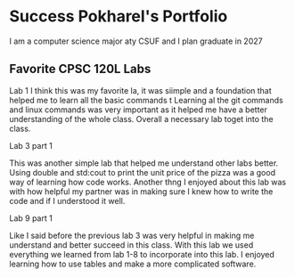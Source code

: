 
# Success Pokharel's Portfolio

I am a computer science major aty CSUF and I plan graduate in 2027

## Favorite CPSC 120L Labs

Lab 1
I think this was my favorite la, it was siimple and a foundation that helped me to learn all the basic commands t Learning al the git commands and linux commands was very important as it helped me have a better understanding of the whole class. Overall a necessary lab toget into the class.

Lab 3 part 1

This was another simple lab that helped me understand other labs better. Using double and std:cout to print the unit price of the pizza was a good way of learning how code works. Another thng I enjoyed about this lab was with how helpful my partner was in making sure I knew how to write the code and if I understood it well.

Lab 9 part 1

Like I said before the previous lab 3 was very helpful in making me understand and better succeed in this class. With this lab we used everything we learned from lab 1-8 to incorporate into this lab. I enjoyed learning how to use tables and make a more complicated software. 
